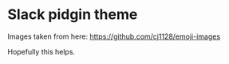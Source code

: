 # Slack pidgin theme
Images taken from here: https://github.com/cj1128/emoji-images

Hopefully this helps.